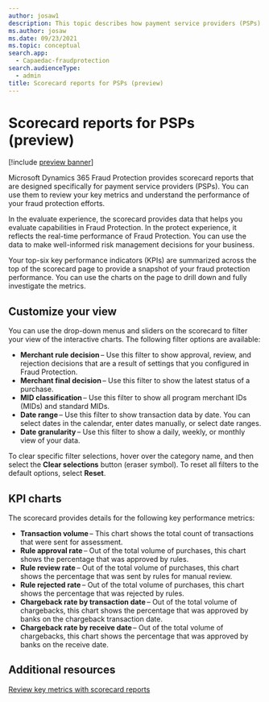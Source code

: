 ```yaml
---
author: josaw1
description: This topic describes how payment service providers (PSPs) can use scorecard reports in Microsoft Dynamics 365 Fraud Protection to review key metrics and understand the performance of their fraud protection efforts.
ms.author: josaw
ms.date: 09/23/2021
ms.topic: conceptual
search.app: 
  - Capaedac-fraudprotection
search.audienceType:
  - admin
title: Scorecard reports for PSPs (preview)
---
```


# Scorecard reports for PSPs (preview)

[!include [preview banner](includes/preview-banner.md)]

Microsoft Dynamics 365 Fraud Protection provides scorecard reports that are designed specifically for payment service providers (PSPs). You can use them to review your key metrics and understand the performance of your fraud protection efforts.

In the evaluate experience, the scorecard provides data that helps you evaluate capabilities in Fraud Protection. In the protect experience, it reflects the real-time performance of Fraud Protection. You can use the data to make well-informed risk management decisions for your business.

Your top-six key performance indicators (KPIs) are summarized across the top of the scorecard page to provide a snapshot of your fraud protection performance. You can use the charts on the page to drill down and fully investigate the metrics.

## Customize your view

You can use the drop-down menus and sliders on the scorecard to filter your view of the interactive charts. The following filter options are available:

- **Merchant rule decision** – Use this filter to show approval, review, and rejection decisions that are a result of settings that you configured in Fraud Protection.
- **Merchant final decision** – Use this filter to show the latest status of a purchase.
- **MID classification** – Use this filter to show all program merchant IDs (MIDs) and standard MIDs.
- **Date range** – Use this filter to show transaction data by date. You can select dates in the calendar, enter dates manually, or select date ranges.
- **Date granularity** – Use this filter to show a daily, weekly, or monthly view of your data.

To clear specific filter selections, hover over the category name, and then select the **Clear selections** button (eraser symbol). To reset all filters to the default options, select **Reset**.

## KPI charts

The scorecard provides details for the following key performance metrics:

- **Transaction volume** – This chart shows the total count of transactions that were sent for assessment.
- **Rule approval rate** – Out of the total volume of purchases, this chart shows the percentage that was approved by rules.
- **Rule review rate** – Out of the total volume of purchases, this chart shows the percentage that was sent by rules for manual review.
- **Rule rejected rate** – Out of the total volume of purchases, this chart shows the percentage that was rejected by rules.
- **Chargeback rate by transaction date** – Out of the total volume of chargebacks, this chart shows the percentage that was approved by banks on the chargeback transaction date.
- **Chargeback rate by receive date** – Out of the total volume of chargebacks, this chart shows the percentage that was approved by banks on the receive date.

## Additional resources

[Review key metrics with scorecard reports](scorecard.md)

